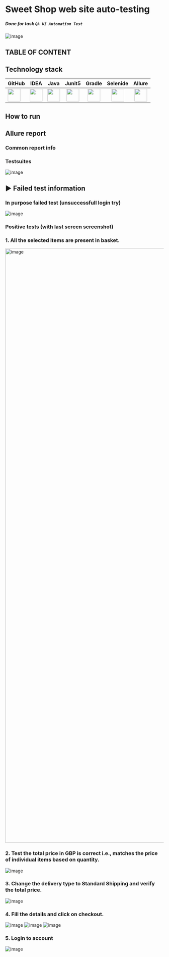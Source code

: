 #  Sweet Shop web site auto-testing

##### Done for task `QA UI Automation Test`

![image](https://sweetshop.netlify.app/favicon.png)

## TABLE OF CONTENT

## Technology stack

| GitHub                                                                                                                                   |                                                                   IDEA                                                                   |                                                                   Java                                                                   |                                                                  Junit5                                                                  |                                                                  Gradle                                                                  |                                                                 Selenide                                                                 |                                                                  Allure                                                                  |                                                                                                      
|:-----------------------------------------------------------------------------------------------------------------------------------------|:----------------------------------------------------------------------------------------------------------------------------------------:|:----------------------------------------------------------------------------------------------------------------------------------------:|:----------------------------------------------------------------------------------------------------------------------------------------:|:----------------------------------------------------------------------------------------------------------------------------------------:|:----------------------------------------------------------------------------------------------------------------------------------------:|:----------------------------------------------------------------------------------------------------------------------------------------:|
| <img src="https://cdn-icons-png.flaticon.com/512/25/25231.png" width="40" height="40"> | <img src="https://user-images.githubusercontent.com/38681283/120561799-e88b6300-c40d-11eb-91ba-d4103ef6d4b5.png" width="40" height="40"> | <img src="https://user-images.githubusercontent.com/38681283/120561837-f7721580-c40d-11eb-8590-7b3b0b5eb50d.png" width="40" height="40"> | <img src="https://user-images.githubusercontent.com/38681283/120562013-43bd5580-c40e-11eb-926f-1b8d3dc9e965.png" width="40" height="40"> | <img src="https://user-images.githubusercontent.com/38681283/120562398-fbeafe00-c40e-11eb-9fe7-3a641bf7115c.png" width="40" height="40"> | <img src="https://user-images.githubusercontent.com/38681283/120562458-1c1abd00-c40f-11eb-8ce8-2eb023f3e24f.png" width="40" height="40"> | <img src="https://user-images.githubusercontent.com/38681283/120562749-b5e26a00-c40f-11eb-91d9-641e254428c9.png" width="40" height="40"> |
## How to run



## Allure report
### Common report info 
### Testsuites

![image](https://github.com/user-attachments/assets/89551d0b-6e1a-4632-9069-080a6adb3950)

## :arrow_forward: Failed test information
### In purpose failed test (unsuccessfull login try)
![image](https://github.com/user-attachments/assets/fc56e307-db23-48c5-8feb-f0098845ab22)

### Positive tests (with last screen screenshot)
### 1. All the selected items are present in basket.
<img width="1883" alt="image" src="https://github.com/user-attachments/assets/80d09586-308e-4b2e-8ac2-62a41706dad7">

### 2. Test the total price in GBP is correct i.e., matches the price of individual items based on quantity.
![image](https://github.com/user-attachments/assets/1bc13509-164c-41d2-9a25-e4d1df627ff2)

### 3. Change the delivery type to Standard Shipping and verify the total price.
![image](https://github.com/user-attachments/assets/87171963-64eb-4fde-8606-b014245e6803)

### 4. Fill the details and click on checkout.
![image](https://github.com/user-attachments/assets/2776be5a-6655-4058-87b1-d69cdf3e83fb)
![image](https://github.com/user-attachments/assets/a7ba7f0c-e9d8-4e27-a8ef-0af1502234de)
![image](https://github.com/user-attachments/assets/780ba6ee-9342-4747-928f-c7714ce942a3)

### 5. Login to account
![image](https://github.com/user-attachments/assets/73c48c18-7a1a-45b5-b90e-6da89f917a99)

